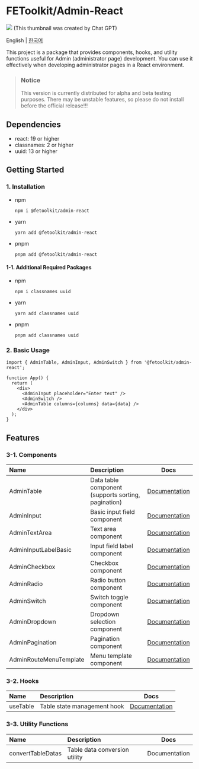 # FEToolkit/Admin-React

![](https://fejumvuajiwc28287693.gcdn.ntruss.com/fetoolkit/fetoolkit_thumbnail.png)
(This thumbnail was created by Chat GPT)

English | [한국어](./README_kr.md)

This project is a package that provides components, hooks, and utility functions useful for Admin (administrator page) development. You can use it effectively when developing administrator pages in a React environment.

> ### Notice
>
> This version is currently distributed for alpha and beta testing purposes. There may be unstable features, so please do not install before the official release!!!

## Dependencies

- react: 19 or higher
- classnames: 2 or higher
- uuid: 13 or higher

## Getting Started

### 1. Installation

- npm
  ```
  npm i @fetoolkit/admin-react
  ```
- yarn
  ```
  yarn add @fetoolkit/admin-react
  ```
- pnpm
  ```
  pnpm add @fetoolkit/admin-react
  ```

#### 1-1. Additional Required Packages

- npm
  ```
  npm i classnames uuid
  ```
- yarn
  ```
  yarn add classnames uuid
  ```
- pnpm
  ```
  pnpm add classnames uuid
  ```

### 2. Basic Usage

```tsx
import { AdminTable, AdminInput, AdminSwitch } from '@fetoolkit/admin-react';

function App() {
  return (
    <div>
      <AdminInput placeholder="Enter text" />
      <AdminSwitch />
      <AdminTable columns={columns} data={data} />
    </div>
  );
}
```

## Features

### 3-1. Components

| Name                   | Description                                         |                           Docs                           |
| :--------------------- | :-------------------------------------------------- | :------------------------------------------------------: |
| AdminTable             | Data table component (supports sorting, pagination) |      [Documentation](./docs/en/component_table.md)       |
| AdminInput             | Basic input field component                         |      [Documentation](./docs/en/component_input.md)       |
| AdminTextArea          | Text area component                                 |     [Documentation](./docs/en/component_textarea.md)     |
| AdminInputLabelBasic   | Input field label component                         | [Documentation](./docs/en/component_inputlabel_basic.md) |
| AdminCheckbox          | Checkbox component                                  |     [Documentation](./docs/en/component_checkbox.md)     |
| AdminRadio             | Radio button component                              |      [Documentation](./docs/en/component_radio.md)       |
| AdminSwitch            | Switch toggle component                             |      [Documentation](./docs/en/component_switch.md)      |
| AdminDropdown          | Dropdown selection component                        |     [Documentation](./docs/en/component_dropdown.md)     |
| AdminPagination        | Pagination component                                |    [Documentation](./docs/en/component_pagination.md)    |
| AdminRouteMenuTemplate | Menu template component                             |   [Documentation](./docs/en/component_menutemplate.md)   |

### 3-2. Hooks

| Name     | Description                 |                    Docs                     |
| :------- | :-------------------------- | :-----------------------------------------: |
| useTable | Table state management hook | [Documentation](./docs/en/hook_useTable.md) |

### 3-3. Utility Functions

| Name              | Description                   |     Docs      |
| :---------------- | :---------------------------- | :-----------: |
| convertTableDatas | Table data conversion utility | Documentation |
